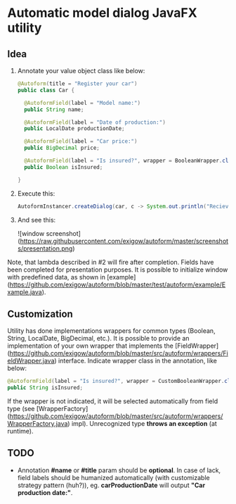 Automatic model dialog JavaFX utility
=====================================

Idea
----

1. Annotate your value object class like below:

    ```Java
    @Autoform(title = "Register your car")
    public class Car {
    
      @AutoformField(label = "Model name:")
      public String name;
    
      @AutoformField(label = "Date of production:")
      public LocalDate productionDate;
    
      @AutoformField(label = "Car price:")
      public BigDecimal price;
    
      @AutoformField(label = "Is insured?", wrapper = BooleanWrapper.class)
      public Boolean isInsured;
    
    }
    ```

2. Execute this:

    ```Java
    AutoformInstancer.createDialog(car, c -> System.out.println("Recieved " + c));
    ```

3. And see this:

    ![window screenshot] (https://raw.githubusercontent.com/exigow/autoform/master/screenshots/presentation.png)

Note, that lambda described in #2 will fire after completion. 
Fields have been completed for presentation purposes. It is possible to initialize window with predefined data, as shown in [example] (https://github.com/exigow/autoform/blob/master/test/autoform/example/Example.java).

Customization
-------------

Utility has done implementations wrappers for common types (Boolean, String, LocalDate, BigDecimal, etc.). It is possible to provide an implementation of your own wrapper that implements the [FieldWrapper] (https://github.com/exigow/autoform/blob/master/src/autoform/wrappers/FieldWrapper.java) interface.
Indicate wrapper class in the annotation, like below:

```Java
@AutoformField(label = "Is insured?", wrapper = CustomBooleanWrapper.class)
public String isInsured;
```

If the wrapper is not indicated, it will be selected automatically from field type (see [WrapperFactory] (https://github.com/exigow/autoform/blob/master/src/autoform/wrappers/WrapperFactory.java) impl). Unrecognized type **throws an exception** (at runtime).

TODO
----
* Annotation __#name__ or __#title__ param should be **optional**. In case of lack, field labels should be humanized automatically (with customizable strategy pattern (huh?)), eg. __carProductionDate__ will output __"Car production date:"__.
